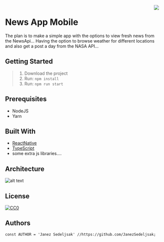 <img src="https://github.com/matiassingers/awesome-readme/blob/master/icon.png" align="right" />

# News App Mobile

The plan is to make a simple app with the options to view fresh news from the NewsApi... Having the option to browse weather for different locations and also get a post a day from the NASA API... 

## Getting Started

> 1. Download the project</br>
> 2. Run: ```npm install```</br>
> 3. Run: ```npm run start```

## Prerequisites

* NodeJS 
* Yarn

## Built With
* [ReactNative](https://facebook.github.io/react-native/)
* [TypeScript](https://www.typescriptlang.org)
* some extra js libraries....

## Architecture

![alt text](https://d1xple9gxb4tux.cloudfront.net/assets/images/article_images/bd4442aed16acafc54c7943d34abff0edadfa74c.png?1553504574)

## License

[![CC0](https://licensebuttons.net/p/zero/1.0/88x31.png)](https://creativecommons.org/publicdomain/zero/1.0/)

## Authors

```JS
const AUTHOR = 'Janez Sedeljsak' //https://github.com/JanezSedeljsak;
```

